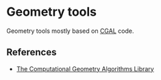 # Geometry tools

Geometry tools mostly based on [CGAL](https://www.cgal.org/) code.

## References

- [The Computational Geometry Algorithms Library](https://www.cgal.org/)
